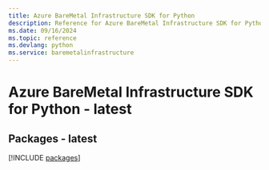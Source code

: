```yaml
---
title: Azure BareMetal Infrastructure SDK for Python
description: Reference for Azure BareMetal Infrastructure SDK for Python
ms.date: 09/16/2024
ms.topic: reference
ms.devlang: python
ms.service: baremetalinfrastructure
---
```

# Azure BareMetal Infrastructure SDK for Python - latest
## Packages - latest
[!INCLUDE [packages](baremetal-infrastructure-index.md)]